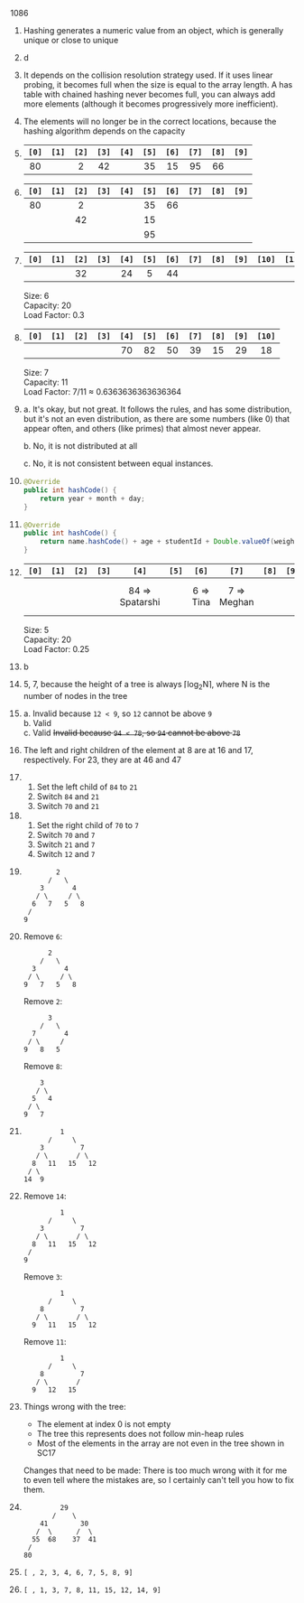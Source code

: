 1086
1. Hashing generates a numeric value from an object, which is generally unique or close to unique
2. d
3. It depends on the collision resolution strategy used. If it uses linear probing, it becomes full when the size is equal to the array length. A has table with chained hashing never becomes full, you can always add more elements (although it becomes progressively more inefficient).
4. The elements will no longer be in the correct locations, because the hashing algorithm depends on the capacity
5.  | `[0]` | `[1]` | `[2]` | `[3]` | `[4]` | `[5]` | `[6]` | `[7]` | `[8]` | `[9]` |
    | :-: | :-: | :-: | :-: | :-: | :-: | :-: | :-: | :-: | :-: |
    |80||2|42||35|15|95|66||
6. | `[0]` | `[1]` | `[2]` | `[3]` | `[4]` | `[5]` | `[6]` | `[7]` | `[8]` | `[9]` |
    | :-: | :-: | :-: | :-: | :-: | :-: | :-: | :-: | :-: | :-: |
    |80||2|||35|66||||
    |||42|||15|||||
    ||||||95|||||
7.  | `[0]` | `[1]` | `[2]` | `[3]` | `[4]` | `[5]` | `[6]` | `[7]` | `[8]` | `[9]` | `[10]` | `[11]` | `[12]` | `[13]` | `[14]` | `[15]` | `[16]` | `[17]` | `[18]` | `[19]` |
    | :-: | :-: | :-: | :-: | :-: | :-: | :-: | :-: | :-: | :-: | :-: | :-: | :-: | :-: | :-: | :-: | :-: | :-: | :-: | :-: |
    |||32||24|5|44|||||||X||X||17|47||
    
    Size: 6\
    Capacity: 20\
    Load Factor: 0.3
8.  | `[0]` | `[1]` | `[2]` | `[3]` | `[4]` | `[5]` | `[6]` | `[7]` | `[8]` | `[9]` | `[10]` |
    | :-: | :-: | :-: | :-: | :-: | :-: | :-: | :-: | :-: | :-: | :-: |
    |||||70|82|50|39|15|29|18|

    Size: 7\
    Capacity: 11\
    Load Factor: 7/11 &asymp; 0.6363636363636364
9. a. It's okay, but not great. It follows the rules, and has some distribution, but it's not an even distribution, as there are some numbers (like 0) that appear often, and others (like primes) that almost never appear.

    b. No, it is not distributed at all

    c. No, it is not consistent between equal instances.

10. ```java
    @Override
    public int hashCode() {
        return year + month + day;
    }
    ```
11. ```java
    @Override
    public int hashCode() {
        return name.hashCode() + age + studentId + Double.valueOf(weight).hashCode();
    }
    ```
12. | `[0]` | `[1]` | `[2]` | `[3]` | `[4]` | `[5]` | `[6]` | `[7]` | `[8]` | `[9]` | `[10]` | `[11]` | `[12]` | `[13]` | `[14]` | `[15]` | `[16]` | `[17]` | `[18]` | `[19]` |
    | :-: | :-: | :-: | :-: | :-: | :-: | :-: | :-: | :-: | :-: | :-: | :-: | :-: | :-: | :-: | :-: | :-: | :-: | :-: | :-: |
    |||||84 &rArr; Spatarshi||6 &rArr; Tina|7 &rArr; Meghan||||||33 &rArr; Kona|X|15 &rArr; Daisy||X|||

    Size: 5\
    Capacity: 20\
    Load Factor: 0.25
13. b
14. 5, 7, because the height of a tree is always &lceil;log<sub>2</sub>N&rceil;, where N is the number of nodes in the tree
15. a. Invalid because `12 < 9`, so `12` cannot be above `9`\
    b. Valid\
    c. Valid ~~Invalid because `94 < 78`, so `94` cannot be above `78`~~
16. The left and right children of the element at 8 are at 16 and 17, respectively. For 23, they are at 46 and 47
17. 1. Set the left child of `84` to `21`
    2. Switch `84` and `21`
    3. Switch `70` and `21`
18. 1. Set the right child of `70` to `7`
    2. Switch `70` and `7`
    3. Switch `21` and `7`
    4. Switch `12` and `7`
19. ```
            2
          /   \
        3       4
       / \     / \
      6   7   5   8
     /
    9
    ```
20. Remove `6`:
    ```
          2
        /   \
      3       4
     / \     / \
    9   7   5   8
    ```
    Remove `2`:
    ```
          3
        /   \
      7       4
     / \     /
    9   8   5
    ```
    Remove `8`:
    ```
        3
       / \
      5   4
     / \
    9   7
    ```
21. ```
             1
          /     \
        3         7
       / \       / \
      8   11   15   12
     / \
    14  9
    ```
22. Remove `14`:
    ```
             1
          /     \
        3         7
       / \       / \
      8   11   15   12
     /
    9
    ```
    Remove `3`:
    ```
             1
          /     \
        8         7
       / \       / \
      9   11   15   12
    ```
    Remove `11`:
    ```
             1
          /     \
        8         7
       / \       /
      9   12   15
    ```
23. Things wrong with the tree:
    - The element at index 0 is not empty
    - The tree this represents does not follow min-heap rules
    - Most of the elements in the array are not even in the tree shown in SC17

    Changes that need to be made: There is too much wrong with it for me to even tell where the mistakes are, so I certainly can't tell you how to fix them. 
24. ```
             29
           /    \
        41        30
       /  \      /  \
      55  68    37  41
     /
    80
    ```
25. `[ , 2, 3, 4, 6, 7, 5, 8, 9]`
26. `[ , 1, 3, 7, 8, 11, 15, 12, 14, 9]`
